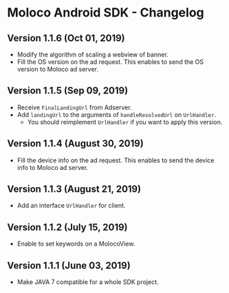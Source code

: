# Moloco Android SDK - Changelog

## Version 1.1.6 (Oct 01, 2019)
* Modify the algorithm of scaling a webview of banner.
* Fill the OS version on the ad request. This enables to send the OS version to Moloco ad server.

## Version 1.1.5 (Sep 09, 2019)
* Receive `FinalLandingUrl` from Adserver.
* Add `landingUrl` to the arguments of `handleResolvedUrl` on `UrlHandler`.
  * You should reimplement `UrlHandler` if you want to apply this version.

## Version 1.1.4 (August 30, 2019)
* Fill the device info on the ad request. This enables to send the device info to Moloco ad server.

## Version 1.1.3 (August 21, 2019)
* Add an interface `UrlHandler` for client.

## Version 1.1.2 (July 15, 2019)
* Enable to set keywords on a MolocoView.

## Version 1.1.1 (June 03, 2019)
* Make JAVA 7 compatible for a whole SDK project.

